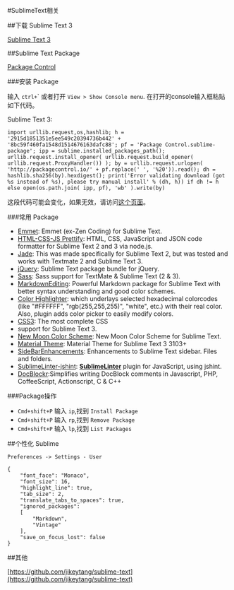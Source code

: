 #SublimeText相关

##下载 Sublime Text 3

[Sublime Text 3](http://www.sublimetext.com/3)

##Sublime Text Package

[Package Control](https://packagecontrol.io)

###安装 Package

输入 `ctrl+`\` 或者打开 `View > Show Console menu`. 在打开的console输入框粘贴如下代码。

Sublime Text 3:

```
import urllib.request,os,hashlib; h = '2915d1851351e5ee549c20394736b442' + '8bc59f460fa1548d1514676163dafc88'; pf = 'Package Control.sublime-package'; ipp = sublime.installed_packages_path(); urllib.request.install_opener( urllib.request.build_opener( urllib.request.ProxyHandler()) ); by = urllib.request.urlopen( 'http://packagecontrol.io/' + pf.replace(' ', '%20')).read(); dh = hashlib.sha256(by).hexdigest(); print('Error validating download (got %s instead of %s), please try manual install' % (dh, h)) if dh != h else open(os.path.join( ipp, pf), 'wb' ).write(by)
```

这段代码可能会变化，如果无效，请访问[这个页面](https://packagecontrol.io/installation)。

###常用 Package

- [Emmet](https://packagecontrol.io/packages/Emmet): Emmet (ex-Zen Coding) for Sublime Text.
- [HTML-CSS-JS Prettify](https://packagecontrol.io/packages/HTML-CSS-JS%20Prettify): HTML, CSS, JavaScript and JSON code formatter for Sublime Text 2 and 3 via node.js.
- [Jade](https://packagecontrol.io/packages/Jade): This was made specifically for Sublime Text 2, but was tested and works with Textmate 2 and Sublime Text 3.
- [jQuery](https://packagecontrol.io/packages/jQuery): Sublime Text package bundle for jQuery.
- [Sass](https://packagecontrol.io/packages/Sass): Sass support for TextMate & Sublime Text (2 & 3).
- [MarkdownEditing](https://packagecontrol.io/packages/MarkdownEditing): Powerful Markdown package for Sublime Text with better syntax understanding and good color schemes.
- [Color Highlighter](https://packagecontrol.io/packages/Color%20Highlighter): which underlays selected hexadecimal colorcodes (like "#FFFFFF", "rgb(255,255,255)", "white", etc.) with their real color. Also, plugin adds color picker to easily modify colors.
- [CSS3](https://packagecontrol.io/packages/CSS3): The most complete CSS 
- support for Sublime Text 3.
- [New Moon Color Scheme](https://packagecontrol.io/packages/New%20Moon%20Color%20Scheme): New Moon Color Scheme for Sublime Text.
- [Material Theme](https://github.com/equinusocio/material-theme): Material Theme for Sublime Text 3 3103+
- [SideBarEnhancements](https://packagecontrol.io/packages/SideBarEnhancements): Enhancements to Sublime Text sidebar. Files and folders.
- [Sublime​Linter-jshint](https://packagecontrol.io/packages/SublimeLinter-jshint): **[SublimeLinter](http://www.sublimelinter.com/en/latest/)** plugin for JavaScript, using jshint.
- [Doc​Blockr](https://packagecontrol.io/packages/DocBlockr):Simplifies writing DocBlock comments in Javascript, PHP, CoffeeScript, Actionscript, C & C++

###Package操作

- `Cmd+shift+P` 输入 `ip`,找到 `Install Package`
- `Cmd+shift+P` 输入 `rp`,找到 `Remove Package`
- `Cmd+shift+P` 输入 `lp`,找到 `List Packages`


##个性化 Sublime

`Preferences -> Settings - User`

```
{
    "font_face": "Monaco",
    "font_size": 16,
    "highlight_line": true,
    "tab_size": 2,
    "translate_tabs_to_spaces": true,
    "ignored_packages":
    [
        "Markdown",
        "Vintage"
    ],
    "save_on_focus_lost": false
}
```

##其他

[https://github.com/jikeytang/sublime-text](https://github.com/jikeytang/sublime-text)
